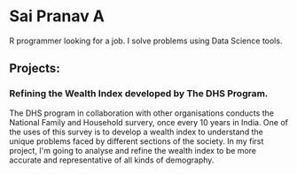 # Sai Pranav A
R programmer looking for a job.
I solve problems using Data Science tools.

## Projects:

### Refining the Wealth Index developed by The DHS Program.

The DHS program in collaboration with other organisations conducts the National Family and Household survery, once every 10 years in India. One of the uses of this survey is to develop a wealth index to understand the unique problems faced by different sections of the society. In my first project, I'm going to analyse and refine the wealth index to be more accurate and representative of all kinds of demography.
